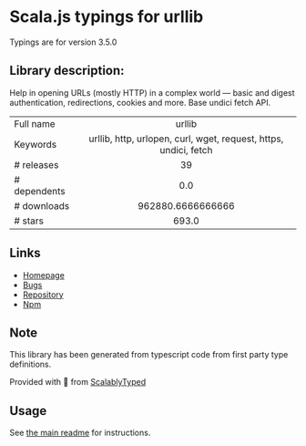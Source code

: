 
# Scala.js typings for urllib

Typings are for version 3.5.0

## Library description:
Help in opening URLs (mostly HTTP) in a complex world — basic and digest authentication, redirections, cookies and more. Base undici fetch API.

|                    |                 |
| ------------------ | :-------------: |
| Full name          | urllib |
| Keywords           | urllib, http, urlopen, curl, wget, request, https, undici, fetch |
| # releases         | 39 |
| # dependents       | 0.0 |
| # downloads        | 962880.6666666666 |
| # stars            | 693.0 |

## Links
- [Homepage](https://github.com/node-modules/urllib)
- [Bugs](https://github.com/node-modules/urllib/issues)
- [Repository](https://github.com/node-modules/urllib)
- [Npm](https://www.npmjs.com/package/urllib)
    


## Note
This library has been generated from typescript code from first party type definitions.

Provided with :purple_heart: from [ScalablyTyped](https://github.com/oyvindberg/ScalablyTyped)

## Usage
See [the main readme](../../readme.md) for instructions.


